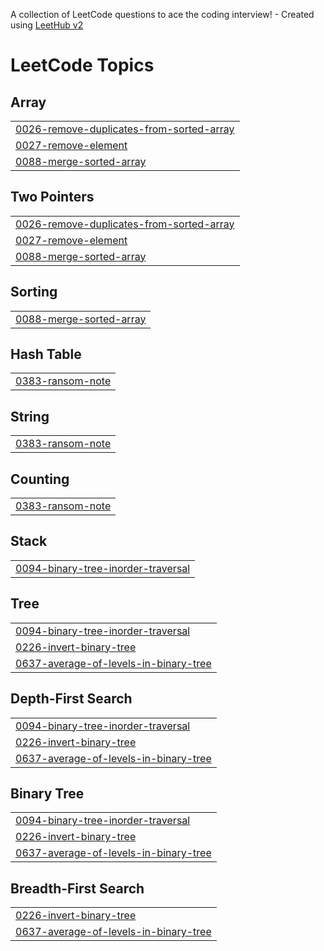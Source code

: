 A collection of LeetCode questions to ace the coding interview! - Created using [LeetHub v2](https://github.com/arunbhardwaj/LeetHub-2.0)
<!---LeetCode Topics Start-->
# LeetCode Topics
## Array
|  |
| ------- |
| [0026-remove-duplicates-from-sorted-array](https://github.com/ieunseo/spring/tree/master/0026-remove-duplicates-from-sorted-array) |
| [0027-remove-element](https://github.com/ieunseo/spring/tree/master/0027-remove-element) |
| [0088-merge-sorted-array](https://github.com/ieunseo/spring/tree/master/0088-merge-sorted-array) |
## Two Pointers
|  |
| ------- |
| [0026-remove-duplicates-from-sorted-array](https://github.com/ieunseo/spring/tree/master/0026-remove-duplicates-from-sorted-array) |
| [0027-remove-element](https://github.com/ieunseo/spring/tree/master/0027-remove-element) |
| [0088-merge-sorted-array](https://github.com/ieunseo/spring/tree/master/0088-merge-sorted-array) |
## Sorting
|  |
| ------- |
| [0088-merge-sorted-array](https://github.com/ieunseo/spring/tree/master/0088-merge-sorted-array) |
## Hash Table
|  |
| ------- |
| [0383-ransom-note](https://github.com/ieunseo/spring/tree/master/0383-ransom-note) |
## String
|  |
| ------- |
| [0383-ransom-note](https://github.com/ieunseo/spring/tree/master/0383-ransom-note) |
## Counting
|  |
| ------- |
| [0383-ransom-note](https://github.com/ieunseo/spring/tree/master/0383-ransom-note) |
## Stack
|  |
| ------- |
| [0094-binary-tree-inorder-traversal](https://github.com/ieunseo/spring/tree/master/0094-binary-tree-inorder-traversal) |
## Tree
|  |
| ------- |
| [0094-binary-tree-inorder-traversal](https://github.com/ieunseo/spring/tree/master/0094-binary-tree-inorder-traversal) |
| [0226-invert-binary-tree](https://github.com/ieunseo/spring/tree/master/0226-invert-binary-tree) |
| [0637-average-of-levels-in-binary-tree](https://github.com/ieunseo/spring/tree/master/0637-average-of-levels-in-binary-tree) |
## Depth-First Search
|  |
| ------- |
| [0094-binary-tree-inorder-traversal](https://github.com/ieunseo/spring/tree/master/0094-binary-tree-inorder-traversal) |
| [0226-invert-binary-tree](https://github.com/ieunseo/spring/tree/master/0226-invert-binary-tree) |
| [0637-average-of-levels-in-binary-tree](https://github.com/ieunseo/spring/tree/master/0637-average-of-levels-in-binary-tree) |
## Binary Tree
|  |
| ------- |
| [0094-binary-tree-inorder-traversal](https://github.com/ieunseo/spring/tree/master/0094-binary-tree-inorder-traversal) |
| [0226-invert-binary-tree](https://github.com/ieunseo/spring/tree/master/0226-invert-binary-tree) |
| [0637-average-of-levels-in-binary-tree](https://github.com/ieunseo/spring/tree/master/0637-average-of-levels-in-binary-tree) |
## Breadth-First Search
|  |
| ------- |
| [0226-invert-binary-tree](https://github.com/ieunseo/spring/tree/master/0226-invert-binary-tree) |
| [0637-average-of-levels-in-binary-tree](https://github.com/ieunseo/spring/tree/master/0637-average-of-levels-in-binary-tree) |
<!---LeetCode Topics End-->